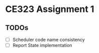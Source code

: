 # CE323 Assignment 1

## TODOs

- [ ] Scheduler code name consistency
- [ ] Report State implementation 
